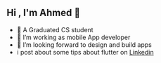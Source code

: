 ## Hi , I'm Ahmed 👋



- 🔭 A Graduated CS student<br/>
- 🌱 I’m working as mobile App developer<br/>
- 👯 I’m looking forward to design and build apps<br/>
- i post about some tips about flutter on [Linkedin](https://www.linkedin.com/in/ahmed-emad-640385202/) <br/>

